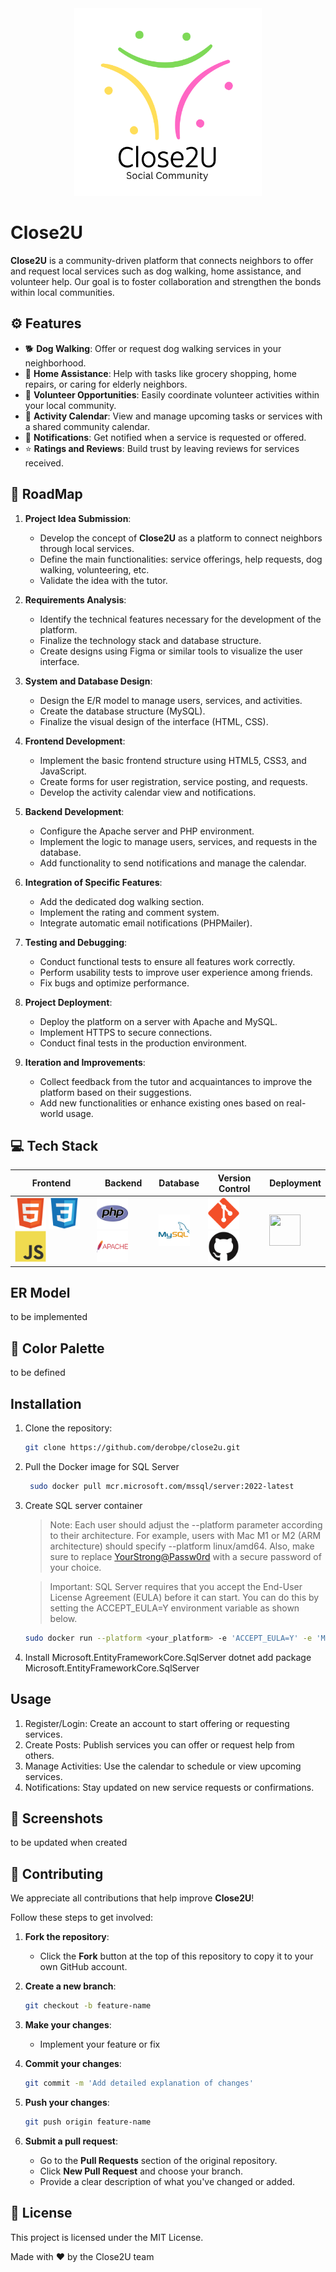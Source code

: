 <div align="center">
  <img src="logo_v1.png" alt="Close2U App Logo" width="300"/>
</div>

# Close2U

**Close2U** is a community-driven platform that connects neighbors to offer and request local services such as dog walking, home assistance, and volunteer help. Our goal is to foster collaboration and strengthen the bonds within local communities.

## ⚙️ Features

- 🐕 **Dog Walking**: Offer or request dog walking services in your neighborhood.
- 🏡 **Home Assistance**: Help with tasks like grocery shopping, home repairs, or caring for elderly neighbors.
- 👥 **Volunteer Opportunities**: Easily coordinate volunteer activities within your local community.
- 📅 **Activity Calendar**: View and manage upcoming tasks or services with a shared community calendar.
- 🔔 **Notifications**: Get notified when a service is requested or offered.
- ⭐ **Ratings and Reviews**: Build trust by leaving reviews for services received.

## 🏁 RoadMap

1. **Project Idea Submission**:

   - Develop the concept of **Close2U** as a platform to connect neighbors through local services.
   - Define the main functionalities: service offerings, help requests, dog walking, volunteering, etc.
   - Validate the idea with the tutor.

2. **Requirements Analysis**:

   - Identify the technical features necessary for the development of the platform.
   - Finalize the technology stack and database structure.
   - Create designs using Figma or similar tools to visualize the user interface.

3. **System and Database Design**:

   - Design the E/R model to manage users, services, and activities.
   - Create the database structure (MySQL).
   - Finalize the visual design of the interface (HTML, CSS).

4. **Frontend Development**:

   - Implement the basic frontend structure using HTML5, CSS3, and JavaScript.
   - Create forms for user registration, service posting, and requests.
   - Develop the activity calendar view and notifications.

5. **Backend Development**:

   - Configure the Apache server and PHP environment.
   - Implement the logic to manage users, services, and requests in the database.
   - Add functionality to send notifications and manage the calendar.

6. **Integration of Specific Features**:

   - Add the dedicated dog walking section.
   - Implement the rating and comment system.
   - Integrate automatic email notifications (PHPMailer).

7. **Testing and Debugging**:

   - Conduct functional tests to ensure all features work correctly.
   - Perform usability tests to improve user experience among friends.
   - Fix bugs and optimize performance.

8. **Project Deployment**:

   - Deploy the platform on a server with Apache and MySQL.
   - Implement HTTPS to secure connections.
   - Conduct final tests in the production environment.

9. **Iteration and Improvements**:
   - Collect feedback from the tutor and acquaintances to improve the platform based on their suggestions.
   - Add new functionalities or enhance existing ones based on real-world usage.

## 💻 Tech Stack

| Frontend                                                                                                                                                                                                                                                                                                                                                                                       | Backend                                                                                                                                                                                                                                                          | Database                                                                                                                              | Version Control                                                                                                                                                                                                                                         | Deployment                                                                                                                 |
| ---------------------------------------------------------------------------------------------------------------------------------------------------------------------------------------------------------------------------------------------------------------------------------------------------------------------------------------------------------------------------------------------- | ---------------------------------------------------------------------------------------------------------------------------------------------------------------------------------------------------------------------------------------------------------------- | ------------------------------------------------------------------------------------------------------------------------------------- | ------------------------------------------------------------------------------------------------------------------------------------------------------------------------------------------------------------------------------------------------------- | -------------------------------------------------------------------------------------------------------------------------- |
| <img src="https://raw.githubusercontent.com/devicons/devicon/master/icons/html5/html5-original.svg" width="50" height="50"/> <img src="https://raw.githubusercontent.com/devicons/devicon/master/icons/css3/css3-original.svg" width="50" height="50"/> <img src="https://raw.githubusercontent.com/devicons/devicon/master/icons/javascript/javascript-original.svg" width="50" height="50"/> | <img src="https://raw.githubusercontent.com/devicons/devicon/master/icons/php/php-original.svg" width="50" height="50"/> <img src="https://raw.githubusercontent.com/devicons/devicon/master/icons/apache/apache-original-wordmark.svg" width="50" height="50"/> | <img src="https://raw.githubusercontent.com/devicons/devicon/master/icons/mysql/mysql-original-wordmark.svg" width="50" height="50"/> | <img src="https://raw.githubusercontent.com/devicons/devicon/master/icons/git/git-original.svg" width="50" height="50"/> <img src="https://raw.githubusercontent.com/devicons/devicon/master/icons/github/github-original.svg" width="50" height="50"/> | <img src="https://cdn.jsdelivr.net/gh/devicons/devicon/icons/apache/apache-original-wordmark.svg" width="50" height="50"/> |

## ER Model

to be implemented

## 🎨 Color Palette

to be defined

## Installation

1. Clone the repository:
   ```bash
   git clone https://github.com/derobpe/close2u.git
   ```
2. Pull the Docker image for SQL Server
   ```bash
    sudo docker pull mcr.microsoft.com/mssql/server:2022-latest
   ```
3. Create SQL server container
   >Note: Each user should adjust the --platform parameter according to their architecture. For example, users with Mac M1 or M2 (ARM architecture) should specify --platform linux/amd64. Also, make sure to replace <YourStrong@Passw0rd> with a secure password of your choice.

   > Important: SQL Server requires that you accept the End-User License Agreement (EULA) before it can start. You can do this by setting the ACCEPT_EULA=Y environment variable as shown below.
   ```bash
   sudo docker run --platform <your_platform> -e 'ACCEPT_EULA=Y' -e 'MSSQL_SA_PASSWORD=<YourStrong@Passw0rd>' -p 1444:1433 --name Close2u --hostname Close2u -d mcr.microsoft.com/mssql/server:2022-latest
   ```
4. Install Microsoft.EntityFrameworkCore.SqlServer
   dotnet add package Microsoft.EntityFrameworkCore.SqlServer


## Usage

1. Register/Login: Create an account to start offering or requesting services.
2. Create Posts: Publish services you can offer or request help from others.
3. Manage Activities: Use the calendar to schedule or view upcoming services.
4. Notifications: Stay updated on new service requests or confirmations.

## 📸 Screenshots

to be updated when created

## 🤝 Contributing

We appreciate all contributions that help improve **Close2U**!

Follow these steps to get involved:

1. **Fork the repository**:

   - Click the **Fork** button at the top of this repository to copy it to your own GitHub account.

2. **Create a new branch**:

   ```bash
   git checkout -b feature-name
   ```

3. **Make your changes**:

   - Implement your feature or fix

4. **Commit your changes**:

   ```bash
   git commit -m 'Add detailed explanation of changes'
   ```

5. **Push your changes**:

   ```bash
   git push origin feature-name
   ```

6. **Submit a pull request**:
   - Go to the **Pull Requests** section of the original repository.
   - Click **New Pull Request** and choose your branch.
   - Provide a clear description of what you've changed or added.

## 📄 License

This project is licensed under the MIT License.

Made with ❤️ by the Close2U team
